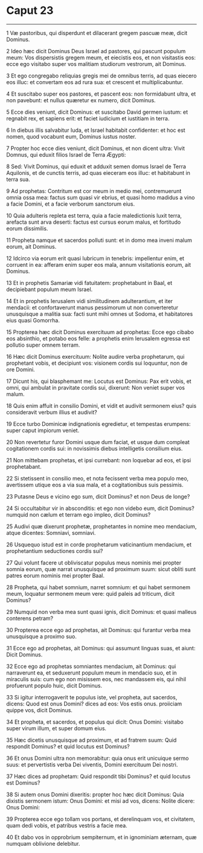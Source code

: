 # Caput 23

***

1 Væ pastoribus, qui disperdunt et dilacerant gregem pascuæ meæ, dicit Dominus.

2 Ideo hæc dicit Dominus Deus Israel ad pastores, qui pascunt populum meum: Vos dispersistis gregem meum, et eiecistis eos, et non visitastis eos: ecce ego visitabo super vos malitiam studiorum vestrorum, ait Dominus.

3 Et ego congregabo reliquias gregis mei de omnibus terris, ad quas eiecero eos illuc: et convertam eos ad rura sua: et crescent et multiplicabuntur.

4 Et suscitabo super eos pastores, et pascent eos: non formidabunt ultra, et non pavebunt: et nullus quæretur ex numero, dicit Dominus.

5 Ecce dies veniunt, dicit Dominus: et suscitabo David germen iustum: et regnabit rex, et sapiens erit: et faciet iudicium et iustitiam in terra.

6 In diebus illis salvabitur Iuda, et Israel habitabit confidenter: et hoc est nomen, quod vocabunt eum, Dominus iustus noster.

7 Propter hoc ecce dies veniunt, dicit Dominus, et non dicent ultra: Vivit Domnus, qui eduxit filios Israel de Terra Ægypti:

8 Sed: Vivit Dominus, qui eduxit et adduxit semen domus Israel de Terra Aquilonis, et de cunctis terris, ad quas eieceram eos illuc: et habitabunt in terra sua.

9 Ad prophetas: Contritum est cor meum in medio mei, contremuerunt omnia ossa mea: factus sum quasi vir ebrius, et quasi homo madidus a vino a facie Domini, et a facie verborum sanctorum eius.

10 Quia adulteris repleta est terra, quia a facie maledictionis luxit terra, arefacta sunt arva deserti: factus est cursus eorum malus, et fortitudo eorum dissimilis.

11 Propheta namque et sacerdos polluti sunt: et in domo mea inveni malum eorum, ait Dominus.

12 Idcirco via eorum erit quasi lubricum in tenebris: impellentur enim, et corruent in ea: afferam enim super eos mala, annum visitationis eorum, ait Dominus.

13 Et in prophetis Samariæ vidi fatuitatem: prophetabunt in Baal, et decipiebant populum meum Israel.

14 Et in prophetis Ierusalem vidi similitudinem adulterantium, et iter mendacii: et confortaverunt manus pessimorum ut non converteretur unusquisque a malitia sua: facti sunt mihi omnes ut Sodoma, et habitatores eius quasi Gomorrha.

15 Propterea hæc dicit Dominus exercituum ad prophetas: Ecce ego cibabo eos absinthio, et potabo eos felle: a prophetis enim Ierusalem egressa est pollutio super omnem terram.

16 Hæc dicit Dominus exercituum: Nolite audire verba prophetarum, qui prophetant vobis, et decipiunt vos: visionem cordis sui loquuntur, non de ore Domini.

17 Dicunt his, qui blasphemant me: Locutus est Dominus: Pax erit vobis, et omni, qui ambulat in pravitate cordis sui, dixerunt: Non veniet super vos malum.

18 Quis enim affuit in consilio Domini, et vidit et audivit sermonem eius? quis consideravit verbum illius et audivit?

19 Ecce turbo Dominicæ indignationis egredietur, et tempestas erumpens: super caput impiorum veniet.

20 Non revertetur furor Domini usque dum faciat, et usque dum compleat cogitationem cordis sui: in novissimis diebus intelligetis consilium eius.

21 Non mittebam prophetas, et ipsi currebant: non loquebar ad eos, et ipsi prophetabant.

22 Si stetissent in consilio meo, et nota fecissent verba mea populo meo, avertissem utique eos a via sua mala, et a cogitationibus suis pessimis.

23 Putasne Deus e vicino ego sum, dicit Dominus? et non Deus de longe?

24 Si occultabitur vir in absconditis: et ego non videbo eum, dicit Dominus? numquid non cælum et terram ego impleo, dicit Dominus?

25 Audivi quæ dixerunt prophetæ, prophetantes in nomine meo mendacium, atque dicentes: Somniavi, somniavi.

26 Usquequo istud est in corde prophetarum vaticinantium mendacium, et prophetantium seductiones cordis sui?

27 Qui volunt facere ut obliviscatur populus meus nominis mei propter somnia eorum, quæ narrat unusquisque ad proximum suum: sicut obliti sunt patres eorum nominis mei propter Baal.

28 Propheta, qui habet somnium, narret somnium: et qui habet sermonem meum, loquatur sermonem meum vere: quid paleis ad triticum, dicit Dominus?

29 Numquid non verba mea sunt quasi ignis, dicit Dominus: et quasi malleus conterens petram?

30 Propterea ecce ego ad prophetas, ait Dominus: qui furantur verba mea unusquisque a proximo suo.

31 Ecce ego ad prophetas, ait Dominus: qui assumunt linguas suas, et aiunt: Dicit Dominus.

32 Ecce ego ad prophetas somniantes mendacium, ait Dominus: qui narraverunt ea, et seduxerunt populum meum in mendacio suo, et in miraculis suis: cum ego non misissem eos, nec mandassem eis, qui nihil profuerunt populo huic, dicit Dominus.

33 Si igitur interrogaverit te populus iste, vel propheta, aut sacerdos, dicens: Quod est onus Domini? dices ad eos: Vos estis onus. proiiciam quippe vos, dicit Dominus.

34 Et propheta, et sacerdos, et populus qui dicit: Onus Domini: visitabo super virum illum, et super domum eius.

35 Hæc dicetis unusquisque ad proximum, et ad fratrem suum: Quid respondit Dominus? et quid locutus est Dominus?

36 Et onus Domini ultra non memorabitur: quia onus erit unicuique sermo suus: et pervertistis verba Dei viventis, Domini exercituum Dei nostri.

37 Hæc dices ad prophetam: Quid respondit tibi Dominus? et quid locutus est Dominus?

38 Si autem onus Domini dixeritis: propter hoc hæc dicit Dominus: Quia dixistis sermonem istum: Onus Domini: et misi ad vos, dicens: Nolite dicere: Onus Domini:

39 Propterea ecce ego tollam vos portans, et derelinquam vos, et civitatem, quam dedi vobis, et patribus vestris a facie mea.

40 Et dabo vos in opprobrium sempiternum, et in ignominiam æternam, quæ numquam oblivione delebitur.

